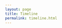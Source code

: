 ```yaml
---
layout: page
title: Timeline
permalink: timeline.html
---
```

<div id="timeline-embed"></div>
<script type="text/javascript" src="../js/embed-timeline.js">&nbsp;</script>
<script type="text/javascript" src="../js/storyjs-embed.js">&nbsp;</script>
<link charset="utf-8" rel="stylesheet" type="text/css" href="/css/timeline.css">